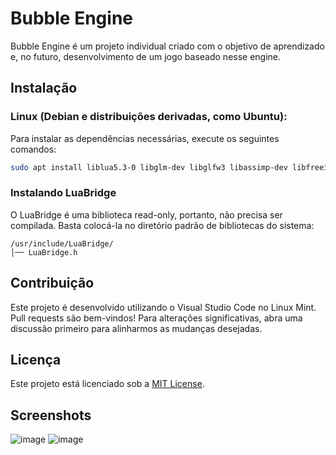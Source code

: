 # Bubble Engine

Bubble Engine é um projeto individual criado com o objetivo de aprendizado e, no futuro, desenvolvimento de um jogo baseado nesse engine.

## Instalação

### Linux (Debian e distribuições derivadas, como Ubuntu):

Para instalar as dependências necessárias, execute os seguintes comandos:

```bash
sudo apt install liblua5.3-0 libglm-dev libglfw3 libassimp-dev libfreeimage-dev rapidjson-dev libbullet-dev libfreetype6-dev
```

### Instalando LuaBridge

O LuaBridge é uma biblioteca read-only, portanto, não precisa ser compilada. Basta colocá-la no diretório padrão de bibliotecas do sistema:

```plaintext
/usr/include/LuaBridge/
│── LuaBridge.h
```

## Contribuição

Este projeto é desenvolvido utilizando o Visual Studio Code no Linux Mint. Pull requests são bem-vindos! Para alterações significativas, abra uma discussão primeiro para alinharmos as mudanças desejadas.

## Licença

Este projeto está licenciado sob a [MIT License](https://choosealicense.com/licenses/mit/).

## Screenshots
![image](https://github.com/user-attachments/assets/215acec4-dfc3-4be6-8fab-0ba943bb36d0)
![image](https://github.com/user-attachments/assets/dcd15824-1e2a-4ef1-a0b8-441722cd36d0)
&#x20;
